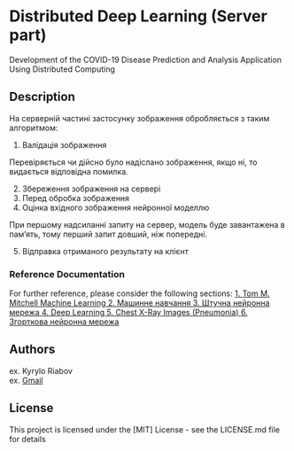 # Distributed Deep Learning (Server part)

Development of the COVID-19 Disease Prediction and Analysis Application Using Distributed Computing

## Description

На серверній частині застосунку зображення обробляється з таким алгоритмом:
1.	Валідація зображення

Перевіряється чи дійсно було надіслано зображення, якщо ні, то видається відповідна помилка.

2.	Збереження зображення на сервері
3.	Перед обробка зображення
4.	Оцінка вхідного зображення нейронної моделлю

При першому надсиланні запиту на сервер, модель буде завантажена в пам’ять, тому перший запит довший, ніж попередні. 

5.	Відправка отриманого результату на клієнт


### Reference Documentation

For further reference, please consider the following sections:
[1.	Tom M. Mitchell Machine Learning ](https://archive.org/details/machinelearning0000mitc)
[2.	Машинне навчання ](https://en.wikipedia.org/wiki/Artificial_neural_network)
[3.	Штучна нейронна мережа ](https://en.wikipedia.org/wiki/Machine_learning)
[4.	Deep Learning ](http://www.deeplearningbook.org)
[5.	Chest X-Ray Images (Pneumonia) ](https://www.kaggle.com/datasets/paultimothymooney/chest-xray-pneumonia.)
[6.	Згорткова нейронна мережа ](https://en.wikipedia.org/wiki/Convolutional_neural_network.)

## Authors

ex. Kyrylo Riabov  
ex. [Gmail](kyryl.ryabov@gmail.com)

## License

This project is licensed under the [MIT] License - see the LICENSE.md file for details

